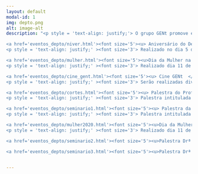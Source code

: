 ```yaml
---
layout: default
modal-id: 1
img: depto.png
alt: image-alt
description: "<p style = 'text-align: justify;'> O grupo GENt promove eventos no Departamento de Genética da ESALQ a fim de integrar os pesquisadores da diversas áreas contidas no departamento. Queremos unir os pesquisadores tanto para comemorar datas importantes quanto para enriquecer discussões científicas. Acesse os links abaixo para saber mais de cada um eventos já promovidos. </p>	

<a href='eventos_depto/niver.html'><font size='5'><u> Aniversário do Departamento de Genética </u></font></a> 
<p style = 'text-align: justify;' ><font size='3'> Realizado no dia 5 de dezembro de 2018. </font> </p> 

<a href='eventos_depto/mulher.html'><font size='5'><u>Dia da Mulher na Ciência </u></font></a> 
<p style = 'text-align: justify;' ><font size='3'> Realizado dia 11 de fevereiro de 2019 </font> </p> 

<a href='eventos_depto/cine_gent.html'><font size='5'><u> Cine GENt  </u></font></a> 
<p style = 'text-align: justify;' ><font size='3'> Serão realizadas diversas sessões, acesse o link para saber a programação. </font> </p> 

<a href='eventos_depto/cortes.html'><font size='5'><u> Palestra do Professor Valdemar Sguissardi </u></font></a> 
<p style = 'text-align: justify;' ><font size='3'> Palestra intitulada 'Do Future-se a um provável desastroso futuro para a universidade pública e a ciência nacional', acesse o link para saber mais. </font> </p>

<a href='eventos_depto/seminario1.html'><font size='5'><u> Palestra da Professora Taícia Fill </u></font></a> 
<p style = 'text-align: justify;' ><font size='3'> Palestra intitulada 'Uma visão da química de produtos naturais nas interações biológicas em citros', acesse o link para saber mais. </font> </p>

<a href='eventos_depto/mulher2020.html'><font size='5'><u>Dia da Mulher na Ciência </u></font></a> 
<p style = 'text-align: justify;' ><font size='3'> Realizado dia 11 de fevereiro de 2020 </font> </p>

<a href='eventos_depto/seminario2.html'><font size='5'><u>Palestra Drª Marcela Uliano da Silva </u></font></a> 

<a href='eventos_depto/seminario3.html'><font size='5'><u>Palestra Drª Philippa Borrill </u></font></a>" 


---
```

